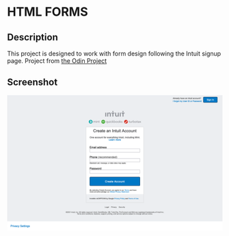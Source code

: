 # HTML FORMS

## Description
This project is designed to work with form design following the Intuit signup page. Project from [the Odin Project](https://www.theodinproject.com/paths/full-stack-ruby-on-rails/courses/html-and-css/lessons/html-forms)

## Screenshot
![Sign up page](./screenshot_intuit.png 'Sign up Page')
